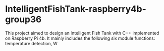 # IntelligentFishTank-raspberry4b-group36
This project aimed to design an Intelligent Fish Tank with C++ implemented on Raspberry Pi 4b. It mainly includes the following six module functions: temperature detection, W
